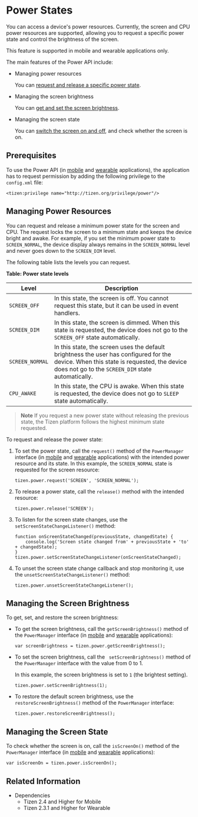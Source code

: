 # Power States

You can access a device's power resources. Currently, the screen and CPU power resources are supported, allowing you to request a specific power state and control the brightness of the screen.

This feature is supported in mobile and wearable applications only.

The main features of the Power API include:

- Managing power resources

  You can [request and release a specific power state](#managing-power-resources).

- Managing the screen brightness

  You can [get and set the screen brightness](#managing-the-screen-brightness).

- Managing the screen state

  You can [switch the screen on and off](#managing-the-screen-state), and check whether the screen is on.

## Prerequisites

To use the Power API (in [mobile](../../../../org.tizen.web.apireference/html/device_api/mobile/tizen/power.html) and [wearable](../../../../org.tizen.web.apireference/html/device_api/wearable/tizen/power.html) applications), the application has to request permission by adding the following privilege to the `config.xml` file:

```
<tizen:privilege name="http://tizen.org/privilege/power"/>
```

## Managing Power Resources

You can request and release a minimum power state for the screen and CPU. The request locks the screen to a minimum state and keeps the device bright and awake. For example, if you set the minimum power state to `SCREEN_NORMAL`, the device display always remains in the `SCREEN_NORMAL` level and never goes down to the `SCREEN_DIM` level.

The following table lists the levels you can request.

**Table: Power state levels**

| Level           | Description                              |
| --------------- | ---------------------------------------- |
| `SCREEN_OFF`    | In this state, the screen is off. You cannot request this state, but it can be used in event handlers. |
| `SCREEN_DIM`    | In this state, the screen is dimmed. When this state is requested, the device does not go to the `SCREEN_OFF` state automatically. |
| `SCREEN_NORMAL` | In this state, the screen uses the default brightness the user has configured for the device. When this state is requested, the device does not go to the `SCREEN_DIM` state automatically. |
| `CPU_AWAKE`     | In this state, the CPU is awake. When this state is requested, the device does not go to `SLEEP` state automatically. |

> **Note**
> If you request a new power state without releasing the previous state, the Tizen platform follows the highest minimum state requested.

To request and release the power state:

1. To set the power state, call the `request()` method of the `PowerManager` interface (in [mobile](../../../../org.tizen.web.apireference/html/device_api/mobile/tizen/power.html#PowerManager) and [wearable](../../../../org.tizen.web.apireference/html/device_api/wearable/tizen/power.html#PowerManager) applications) with the intended power resource and its state. In this example, the `SCREEN_NORMAL` state is requested for the screen resource:

   ```
   tizen.power.request('SCREEN', 'SCREEN_NORMAL');
   ```

2. To release a power state, call the `release()` method with the intended resource:

   ```
   tizen.power.release('SCREEN');
   ```

3. To listen for the screen state changes, use the `setScreenStateChangeListener()` method:

   ```
   function onScreenStateChanged(previousState, changedState) {
       console.log('Screen state changed from' + previousState + 'to' + changedState);
   }
   tizen.power.setScreenStateChangeListener(onScreenStateChanged);
   ```

4. To unset the screen state change callback and stop monitoring it, use the `unsetScreenStateChangeListener()` method:

   ```
   tizen.power.unsetScreenStateChangeListener();
   ```

## Managing the Screen Brightness

To get, set, and restore the screen brightness:

- To get the screen brightness, call the `getScreenBrightness()` method of the `PowerManager` interface (in [mobile](../../../../org.tizen.web.apireference/html/device_api/mobile/tizen/power.html#PowerManager) and [wearable](../../../../org.tizen.web.apireference/html/device_api/wearable/tizen/power.html#PowerManager) applications):

  ```
  var screenBrightness = tizen.power.getScreenBrightness();
  ```

- To set the screen brightness, call the ` setScreenBrightness()` method of   the `PowerManager` interface with the value from 0 to 1.

  In this example, the screen brightness is set to `1` (the brightest setting).

  ```
  tizen.power.setScreenBrightness(1);
  ```

- To restore the default screen brightness, use the `restoreScreenBrightness()` method of the `PowerManager` interface:

  ```
  tizen.power.restoreScreenBrightness();
  ```

## Managing the Screen State

To check whether the screen is on, call the `isScreenOn()` method of the `PowerManager` interface (in [mobile](../../../../org.tizen.web.apireference/html/device_api/mobile/tizen/power.html#PowerManager) and [wearable](../../../../org.tizen.web.apireference/html/device_api/wearable/tizen/power.html#PowerManager) applications):

```
var isScreenOn = tizen.power.isScreenOn();
```

## Related Information
* Dependencies
  - Tizen 2.4 and Higher for Mobile
  - Tizen 2.3.1 and Higher for Wearable
